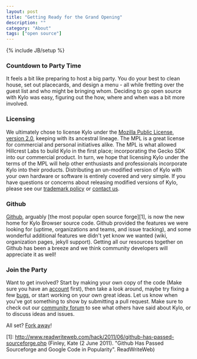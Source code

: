 ```yaml
---
layout: post
title: "Getting Ready for the Grand Opening"
description: ""
category: "About"
tags: ["open source"]
---
```

{% include JB/setup %}

### Countdown to Party Time
It feels a bit like preparing to host a big party. You do your best to clean house, set out placecards, and design a menu - all while fretting over the guest list and who might be bringing whom. Deciding to go open source with Kylo was easy, figuring out the how, where and when was a bit more involved. 

### Licensing
We ultimately chose to license Kylo under the [Mozilla Public License, version 2.0](http://www.mozilla.org/MPL), keeping with its ancestral lineage. The MPL is a great license for commercial and personal initiatives alike. The MPL is what allowed Hillcrest Labs to build Kylo in the first place; incorporating the Gecko SDK into our commercial product. In turn, we hope that licensing Kylo under the terms of the MPL will help other enthusiasts and professionals incorporate Kylo into their products. Distributing an un-modified version of Kylo with your own hardware or software is entirely covered and very simple. If you have questions or concerns about releasing modified versions of Kylo, please see our [trademark policy](http://code.kylo.tv/trademarks) or [contact us](mailto:kylotrademarks@kylo.tv).

### Github
[Github](http://github.com), arguably [the most popular open source forge][1], is now the new home for Kylo Browser source code. Github provided the features we were looking for (uptime, organizations and teams, and issue tracking), and some wonderful additional features we didn't yet know we wanted (wiki, organization pages, jekyll support). Getting all our resources together on Github has been a breeze and we think community developers will appreciate it as well!

### Join the Party
Want to get involved? Start by making your own copy of the code (Make sure you have an [account](http://github.com/plans) first), then take a look around, maybe try fixing a few [bugs](http://github.com/teamkylo/kylo-browser/issues), or start working on your own great ideas. Let us know when you've got something to show by submitting a pull request. Make sure to check out our [community forum](http://kylo.tv/community) to see what others have said about Kylo, or to discuss ideas and issues. 

All set? [Fork away](http://github.com/teamkylo/kylo-browser)!
  
[1]: http://www.readwriteweb.com/hack/2011/06/github-has-passed-sourceforge.php (Finley, Kate (2 June 2011). "Github Has Passed Sourceforge and Google Code in Popularity". ReadWriteWeb)      